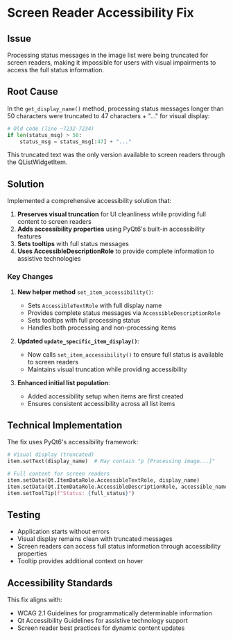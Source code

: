 # Screen Reader Accessibility Fix

## Issue
Processing status messages in the image list were being truncated for screen readers, making it impossible for users with visual impairments to access the full status information.

## Root Cause
In the `get_display_name()` method, processing status messages longer than 50 characters were truncated to 47 characters + "..." for visual display:

```python
# Old code (line ~7232-7234)
if len(status_msg) > 50:
    status_msg = status_msg[:47] + "..."
```

This truncated text was the only version available to screen readers through the QListWidgetItem.

## Solution
Implemented a comprehensive accessibility solution that:

1. **Preserves visual truncation** for UI cleanliness while providing full content to screen readers
2. **Adds accessibility properties** using PyQt6's built-in accessibility features
3. **Sets tooltips** with full status messages
4. **Uses AccessibleDescriptionRole** to provide complete information to assistive technologies

### Key Changes

1. **New helper method** `set_item_accessibility()`:
   - Sets `AccessibleTextRole` with full display name
   - Provides complete status messages via `AccessibleDescriptionRole`
   - Sets tooltips with full processing status
   - Handles both processing and non-processing items

2. **Updated `update_specific_item_display()`**:
   - Now calls `set_item_accessibility()` to ensure full status is available to screen readers
   - Maintains visual truncation while providing accessibility

3. **Enhanced initial list population**:
   - Added accessibility setup when items are first created
   - Ensures consistent accessibility across all list items

## Technical Implementation

The fix uses PyQt6's accessibility framework:

```python
# Visual display (truncated)
item.setText(display_name)  # May contain "p [Processing image...]"

# Full content for screen readers
item.setData(Qt.ItemDataRole.AccessibleTextRole, display_name)
item.setData(Qt.ItemDataRole.AccessibleDescriptionRole, accessible_name)
item.setToolTip(f"Status: {full_status}")
```

## Testing
- Application starts without errors
- Visual display remains clean with truncated messages
- Screen readers can access full status information through accessibility properties
- Tooltip provides additional context on hover

## Accessibility Standards
This fix aligns with:
- WCAG 2.1 Guidelines for programmatically determinable information
- Qt Accessibility Guidelines for assistive technology support
- Screen reader best practices for dynamic content updates